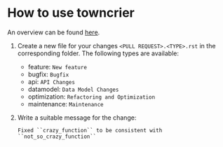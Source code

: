 # How to use towncrier

An overview can be found [here](https://towncrier.readthedocs.io/en/stable/quickstart.html#). 

1. Create a new file for your changes `<PULL REQUEST>.<TYPE>.rst` in the corresponding folder. The following types are available:
    - feature: `New feature`
    - bugfix: `Bugfix`
    - api: `API Changes`
    - datamodel: `Data Model Changes`
    - optimization: `Refactoring and Optimization`
    - maintenance: `Maintenance`


2. Write a suitable message for the change:
    ```
    Fixed ``crazy_function`` to be consistent with ``not_so_crazy_function``
    ```
